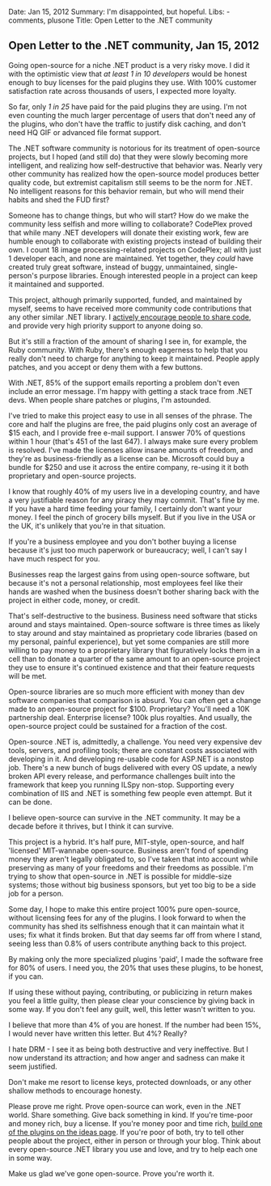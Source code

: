 Date: Jan 15, 2012
Summary: I'm disappointed, but hopeful.
Libs: -comments, plusone
Title: Open Letter to the .NET community

## Open Letter to the .NET community, Jan 15, 2012

Going open-source for a niche .NET product is a very risky move. I did it with the optimistic view that *at least 1 in 10 developers* would be honest enough to buy licenses for the paid plugins they use. With 100% customer satisfaction rate across thousands of users, I expected more loyalty. 

So far, only *1 in 25* have paid for the paid plugins they are using. I'm not even counting the much larger percentage of users that don't need any of the plugins, who don't have the traffic to justify disk caching, and don't need HQ GIF or advanced file format support.

The .NET software community is notorious for its treatment of open-source projects, but I hoped (and still do) that they were slowly becoming more intelligent, and realizing how self-destructive that behavior was. Nearly very other community has realized how the open-source model produces better quality code, but extremist capitalism still seems to be the norm for .NET. No intelligent reasons for this behavior remain, but who will mend their habits and shed the FUD first? 

Someone has to change things, but who will start? How do we make the community less selfish and more willing to collaborate? CodePlex proved that while many .NET developers will donate their existing work, few are humble enough to collaborate with existing projects instead of building their own. I count 18 image processing-related projects on CodePlex; all with just 1 developer each, and none are maintained. Yet together, they *could* have created truly great software, instead of buggy, unmaintained, single-person's purpose libraries. Enough interested people in a project can keep it maintained and supported.

This project, although primarily supported, funded, and maintained by myself, seems to have received more community code contributions that any other similar .NET library. I [actively encourage people to share code](/docs/contribute), and provide very high priority support to anyone doing so. 

But it's still a fraction of the amount of sharing I see in, for example, the Ruby community. With Ruby, there's enough eagerness to help that you really don't need to charge for anything to keep it maintained. People apply patches, and you accept or deny them with a few buttons.

With .NET, 85% of the support emails reporting a problem don't even include an error message. I'm happy with getting a stack trace from .NET devs. When people share patches or plugins, I'm astounded.

I've tried to make this project easy to use in all senses of the phrase. The core and half the plugins are free, the paid plugins only cost an average of $15 each, and I provide free e-mail support. I answer 70% of questions within 1 hour (that's 451 of the last 647). I always make sure every problem is resolved. I've made the licenses allow insane amounts of freedom, and they're as business-friendly as a license can be. Microsoft could buy a bundle for $250 and use it across the entire company, re-using it it both proprietary and open-source projects.

I know that roughly 40% of my users live in a developing country, and have a very justifiable reason for any piracy they may commit. That's fine by me. If you have a hard time feeding your family, I certainly don't want your money. I feel the pinch of grocery bills myself. But if you live in the USA or the UK, it's unlikely that you're in that situation. 

If you're a business employee and you don't bother buying a license because it's just too much paperwork or bureaucracy; well, I can't say I have much respect for you.

Businesses reap the largest gains from using open-source software, but because it's not a personal relationship, most employees feel like their hands are washed when the business doesn't bother sharing back with the project in either code, money, or credit. 

That's self-destructive to the business. Business need software that sticks around and stays maintained. Open-source software is three times as likely to stay around and stay maintained as proprietary code libraries (based on my personal, painful experience), but yet some companies are still more willing to pay money to a proprietary library that figuratively locks them in a cell than to donate a quarter of the same amount to an open-source project they use to ensure it's continued existence and that their feature requests will be met.

Open-source libraries are so much more efficient with money than dev software companies that comparison is absurd. You can often get a change made to an open-source project for $100. Proprietary? You'll need a 10K partnership deal. Enterprise license? 100k plus royalties. And usually, the open-source project could be sustained for a fraction of the cost.

Open-source .NET is, admittedly, a challenge. You need very expensive dev tools, servers, and profiling tools; there are constant costs associated with developing in it. And developing re-usable code for ASP.NET is a nonstop job. There's a new bunch of bugs delivered with every OS update, a newly broken API every release, and performance challenges built into the framework that keep you running ILSpy non-stop. Supporting every combination of IIS and .NET is something few people even attempt. But it can be done. 

I believe open-source can survive in the .NET community. It may be a decade before it thrives, but I think it can survive.

This project is a hybrid. It's half pure, MIT-style, open-source, and half 'licensed' MIT-wannabe open-source. Business aren't fond of spending money they aren't legally obligated to, so I've taken that into account while preserving as many of your freedoms and their freedoms as possible. I'm trying to show that open-source in .NET is possible for middle-size systems; those without big business sponsors, but yet too big to be a side job for a person.

Some day, I hope to make this entire project 100% pure open-source, without licensing fees for any of the plugins. I look forward to when the community has shed its selfishness enough that it can maintain what it uses; fix what it finds broken. But that day seems far off from where I stand, seeing less than 0.8% of users contribute anything back to this project.

By making only the more specialized plugins 'paid', I made the software free for 80% of users. I need you, the 20% that uses these plugins, to be honest, if you can.

If using these without paying, contributing, or publicizing in return makes you feel a little guilty, then please clear your conscience by giving back in some way. If you don't feel any guilt, well, this letter wasn't written to you. 

I believe that more than 4% of you are honest. If the number had been 15%, I would never have written this letter. But 4%? Really? 

I hate DRM - I see it as being both destructive and very ineffective. But I now understand its attraction; and how anger and sadness can make it seem justified. 

Don't make me resort to license keys, protected downloads, or any other shallow methods to encourage honesty. 

Please prove me right. Prove open-source can work, even in the .NET world. Share something. Give back something in kind. If you're time-poor and money rich, buy a license. If you're money poor and time rich, [build one of the plugins on the ideas page](http://resizer.uservoice.com/forums/108373-image-resizer-v3). If you're poor of both, try to tell other people about the project, either in person or through your blog. Think about every open-source .NET library you use and love, and try to help each one in some way. 

Make us glad we've gone open-source. Prove you're worth it.